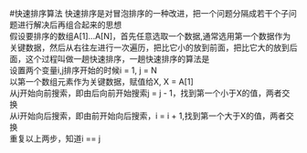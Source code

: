 #快速排序算法
快速排序是对冒泡排序的一种改进，把一个问题分隔成若干个子问题进行解决后再组合起来的思想          
假设要排序的数组A[1]...A[N]，首先任意选取一个数据,通常选用第一个数据作为关键数据，然后从右往左进行一次遍历，把比它小的放到前面，把比它大的放到后面，这个过程叫做一趟快速排序，一趟快速排序的算法是       
设置两个变量i,j排序开始的时候i = 1, j = N        
以第一个数组元素作为关键数据，赋值给X, X = A[1]         
从j开始向前搜索，即由后向前开始搜索j = j - 1，找到第一个小于X的值，两者交换         
从i开始向后搜索，即由前开始向后搜索，i = i + 1,找到第一个大于X的值，两者交换        
重复以上两步，知道i == j        

